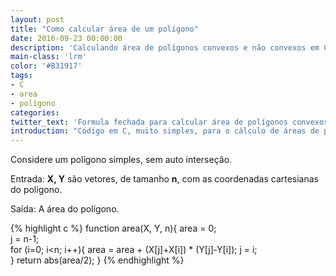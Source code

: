 ```yaml
---
layout: post
title: "Como calcular área de um polígono"
date: 2016-09-23 00:00:00
description: 'Calculando área de polígonos convexos e não convexos em C.'
main-class: 'lrm'
color: '#B31917'
tags:
- C
- area
- polígono
categories:
twitter_text: 'Formula fechada para calcular área de polígonos convexos e não convexos. '
introduction: "Código em C, muito simples, para o cálculo de áreas de polígonos."
---
```


Considere um polígono simples, sem auto interseção. 

Entrada:
<b>X, Y</b> são vetores, de tamanho <b>n</b>, com as coordenadas cartesianas do polígono.

Saída:
A área do polígono.

{% highlight c %}
function area(X, Y, n){
  area = 0;        
  j = n-1;  
  for (i=0; i<n; i++){ 
    area = area +  (X[j]+X[i]) * (Y[j]-Y[i]);
    j = i;  
  }
  return abs(area/2);
}
{% endhighlight %}
